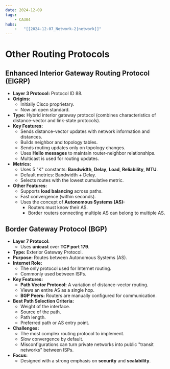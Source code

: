 ```yaml
---
date: 2024-12-09 
tags: 
    - CA304
hubs: 
    -   "[[2024-12-07_Network-2|network]]"
---
```


# Other Routing Protocols

## Enhanced Interior Gateway Routing Protocol (EIGRP)
- **Layer 3 Protocol:** Protocol ID 88.
- **Origins:**
  - Initially Cisco proprietary.
  - Now an open standard.
- **Type:** Hybrid interior gateway protocol (combines characteristics of distance-vector and link-state protocols).
- **Key Features:**
  - Sends distance-vector updates with network information and distances.
  - Builds neighbor and topology tables.
  - Sends routing updates only on topology changes.
  - Uses **Hello messages** to maintain router-neighbor relationships.
  - Multicast is used for routing updates.
- **Metrics:**
  - Uses 5 "K" constants: **Bandwidth**, **Delay**, **Load**, **Reliability**, **MTU**.
  - Default metrics: Bandwidth + Delay.
  - Selects routes with the lowest cumulative metric.
- **Other Features:**
  - Supports **load balancing** across paths.
  - Fast convergence (within seconds).
  - Uses the concept of **Autonomous Systems (AS):**
    - Routers must know their AS.
    - Border routers connecting multiple AS can belong to multiple AS.


## Border Gateway Protocol (BGP)

- **Layer 7 Protocol:**
  - Uses **unicast** over **TCP port 179**.
- **Type:** Exterior Gateway Protocol.
- **Purpose:** Routes between Autonomous Systems (AS).
- **Internet Role:**
  - The only protocol used for Internet routing.
  - Commonly used between ISPs.
- **Key Features:**
  - **Path Vector Protocol:** A variation of distance-vector routing.
  - Views an entire AS as a single hop.
  - **BGP Peers:** Routers are manually configured for communication.
- **Best Path Selection Criteria:**
  - Weight of the interface.
  - Source of the path.
  - Path length.
  - Preferred path or AS entry point.
- **Challenges:**
  - The most complex routing protocol to implement.
  - Slow convergence by default.
  - Misconfigurations can turn private networks into public "transit networks" between ISPs.
- **Focus:**
  - Designed with a strong emphasis on **security** and **scalability**.
